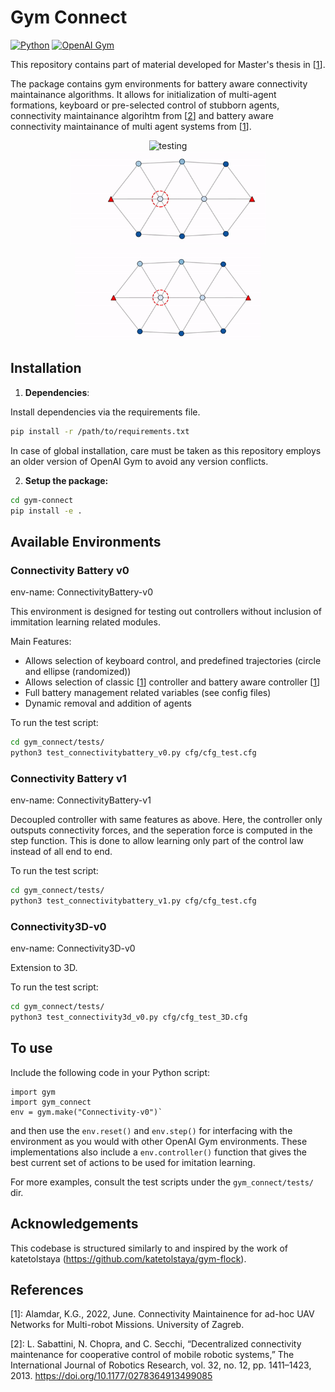 # Gym Connect

[![Python](https://img.shields.io/badge/Python-3.7%20or%20later-blue.svg)](https://www.python.org/downloads/)
[![OpenAI Gym](https://img.shields.io/badge/OpenAI%20Gym-v0.11.0-blue.svg)](https://github.com/openai/gym)


This repository contains part of material developed for Master's thesis in [<a href="#ref1">1</a>].

The package contains gym environments for battery aware connectivity maintainance algorithms. It allows for initialization of multi-agent formations, keyboard or pre-selected control of stubborn agents, connectivity maintainance algorihtm from [<a href="#ref2">2</a>] and battery aware connectivity maintainance of multi agent systems from [<a href="#ref2">1</a>]. 

<div align="center">
    <img src="/media/classic.gif" alt="testing" height="240">
</div>

<div align="center">
    <img src="/media/near.gif" alt="testing" height="150"><img src="/media/base.gif" alt="testing" height="150">
</div>

## Installation

1. **Dependencies**: 

Install dependencies via the requirements file.

```bash
pip install -r /path/to/requirements.txt
```

In case of global installation, care must be taken as this repository employs an older version of OpenAI Gym to avoid any version conflicts.

2. **Setup the package:**

```bash
cd gym-connect
pip install -e . 
```

## Available Environments

### Connectivity Battery v0

env-name: ConnectivityBattery-v0

This environment is designed for testing out controllers without inclusion of immitation learning related modules.

Main Features:
- Allows selection of keyboard control, and predefined trajectories (circle and ellipse (randomized))
- Allows selection of classic [<a href="#ref1">1</a>] controller and battery aware controller [<a href="#ref1">1</a>]
- Full battery management related variables (see config files)
- Dynamic removal and addition of agents

To run the test script:

```bash
cd gym_connect/tests/
python3 test_connectivitybattery_v0.py cfg/cfg_test.cfg
```

### Connectivity Battery v1

env-name: ConnectivityBattery-v1

Decoupled controller with same features as above. Here, the controller only outsputs connectivity forces, and the seperation force is computed in the step function. This is done to allow learning only part of the control law instead of all end to end.

To run the test script:

```bash
cd gym_connect/tests/
python3 test_connectivitybattery_v1.py cfg/cfg_test.cfg
```

### Connectivity3D-v0

env-name: Connectivity3D-v0

Extension to 3D.

To run the test script:

```bash
cd gym_connect/tests/
python3 test_connectivity3d_v0.py cfg/cfg_test_3D.cfg
```


## To use

Include the following code in your Python script:

~~~~
import gym  
import gym_connect
env = gym.make("Connectivity-v0")` 
~~~~

and then use the `env.reset()` and `env.step()` for interfacing with the environment as you would with other OpenAI Gym environments.  These implementations also include a `env.controller()` function that gives the best current set of actions to be used for imitation learning.

For more examples, consult the test scripts under the ```gym_connect/tests/``` dir.

## Acknowledgements

This codebase is structured similarly to and inspired by the work of katetolstaya (https://github.com/katetolstaya/gym-flock).


## References

<a id="ref1"></a>
[1]: Alamdar, K.G., 2022, June. Connectivity Maintainence for ad-hoc UAV Networks for Multi-robot Missions. University of Zagreb.

<a id="ref2"></a>
[2]: L. Sabattini, N. Chopra, and C. Secchi, “Decentralized connectivity maintenance for cooperative control of mobile  robotic systems,” The International Journal of Robotics Research, vol. 32, no. 12, pp. 1411–1423, 2013. https://doi.org/10.1177/0278364913499085


